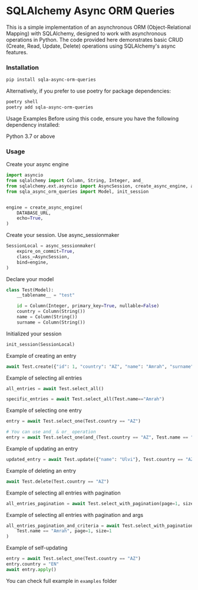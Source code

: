 # SQLAlchemy Async ORM Queries
This is a simple implementation of an asynchronous ORM (Object-Relational Mapping) with SQLAlchemy, designed to work with asynchronous operations in Python. The code provided here demonstrates basic CRUD (Create, Read, Update, Delete) operations using SQLAlchemy's async features.

### Installation
```sh
pip install sqla-async-orm-queries
```

Alternatively, if you prefer to use poetry for package dependencies:
```sh
poetry shell
poetry add sqla-async-orm-queries
```

Usage Examples
Before using this code, ensure you have the following dependency installed:

Python 3.7 or above

### Usage

Create your async engine 
```python
import asyncio
from sqlalchemy import Column, String, Integer, and_
from sqlalchemy.ext.asyncio import AsyncSession, create_async_engine, async_sessionmaker
from sqla_async_orm_queries import Model, init_session


engine = create_async_engine(
    DATABASE_URL,
    echo=True,
)
```
Create your session. Use async_sessionmaker
```python
SessionLocal = async_sessionmaker(
    expire_on_commit=True,
    class_=AsyncSession,
    bind=engine,
)
```

Declare your model
```python
class Test(Model):
    __tablename__ = "test"

    id = Column(Integer, primary_key=True, nullable=False)
    country = Column(String())
    name = Column(String())
    surname = Column(String())
```

Initialized your session
```python
init_session(SessionLocal)
```

Example of creating an entry
```python
await Test.create({"id": 1, "country": "AZ", "name": "Amrah", "surname": "Baghirov"})
```

Example of selecting all entries
```python
all_entries = await Test.select_all()

specific_entries = await Test.select_all(Test.name=="Amrah")
```

Example of selecting one entry
```python
entry = await Test.select_one(Test.country == "AZ")

# You can use and_ & or_ operation
entry = await Test.select_one(and_(Test.country == "AZ", Test.name == "Amrah"))
```

Example of updating an entry
```python
updated_entry = await Test.update({"name": "Ulvi"}, Test.country == "AZ")
```

Example of deleting an entry
```python
await Test.delete(Test.country == "AZ")
```

Example of selecting all entries with pagination
```python
all_entries_pagination = await Test.select_with_pagination(page=1, size=1)
```

Example of selecting all entries with pagination and args
```python
all_entries_pagination_and_criteria = await Test.select_with_pagination(
    Test.name == "Amrah", page=1, size=1
)
```

Example of self-updating 
```python
entry = await Test.select_one(Test.country == "AZ")
entry.country = "EN"
await entry.apply()
```
You can check full example in `examples` folder
